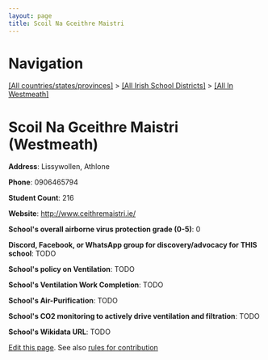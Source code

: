 ```yaml
---
layout: page
title: Scoil Na Gceithre Maistri
---
```

# Navigation

[[All countries/states/provinces]](../../..) > [[All Irish School Districts]](../..) > [[All In Westmeath]](..)

# Scoil Na Gceithre Maistri (Westmeath)

**Address**: Lissywollen, Athlone

**Phone**: 0906465794

**Student Count**: 216

**Website**: <http://www.ceithremaistri.ie/>

**School's overall airborne virus protection grade (0-5)**: 0

**Discord, Facebook, or WhatsApp group for discovery/advocacy for THIS school**: TODO

**School's policy on Ventilation**: TODO

**School's Ventilation Work Completion**: TODO

**School's Air-Purification**: TODO

**School's CO2 monitoring to actively drive ventilation and filtration**: TODO

**School's Wikidata URL**: TODO


[Edit this page](https://github.com/ventilate-schools/Ireland/edit/main/./Westmeath/Scoil_Na_Gceithre_Maistri.md). See also [rules for contribution](../../../contribution-rules/)